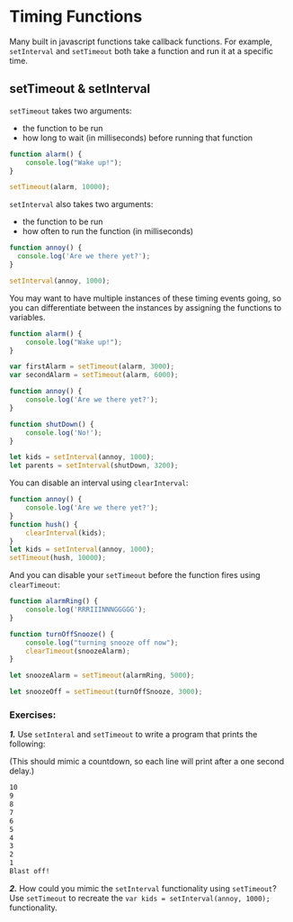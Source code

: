 # Timing Functions

Many built in javascript functions take callback functions. For example, `setInterval` and `setTimeout` both take a function and run it at a specific time.

## setTimeout & setInterval

`setTimeout` takes two arguments:
* the function to be run
* how long to wait (in milliseconds) before running that function

```js
function alarm() {
	console.log("Wake up!");
}

setTimeout(alarm, 10000);
```

`setInterval` also takes two arguments:
* the function to be run
* how often to run the function (in milliseconds)

```js
function annoy() {
  console.log('Are we there yet?');
}

setInterval(annoy, 1000);
```

You may want to have multiple instances of these timing events going, so you can differentiate between the instances by assigning the functions to variables.

```js
function alarm() {
	console.log("Wake up!");
}

var firstAlarm = setTimeout(alarm, 3000);
var secondAlarm = setTimeout(alarm, 6000);

```

```js
function annoy() {
	console.log('Are we there yet?');
}

function shutDown() {
	console.log('No!');
}

let kids = setInterval(annoy, 1000);
let parents = setInterval(shutDown, 3200);
```

You can disable an interval using `clearInterval`:

```js
function annoy() {
	console.log('Are we there yet?');
}
function hush() {
	clearInterval(kids);
}
let kids = setInterval(annoy, 1000);
setTimeout(hush, 10000);
```
And you can disable your `setTimeout` before the function fires using `clearTimeout`:

```js
function alarmRing() {
	console.log('RRRIIINNNGGGGG');
}

function turnOffSnooze() {
	console.log("turning snooze off now");
	clearTimeout(snoozeAlarm);
}

let snoozeAlarm = setTimeout(alarmRing, 5000);

let snoozeOff = setTimeout(turnOffSnooze, 3000);
```

### Exercises:

***1.*** Use `setInteral` and `setTimeout` to write a program that prints the following:

(This should mimic a countdown, so each line will print after a one second delay.)

```bash
10
9
8
7
6
5
4
3
2
1
Blast off!
``` 

***2.*** How could you mimic the `setInterval` functionality using `setTimeout`? Use `setTimeout` to recreate the `var kids = setInterval(annoy, 1000);` functionality.